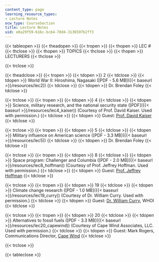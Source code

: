 ```yaml
---
content_type: page
learning_resource_types:
- Lecture Notes
ocw_type: CourseSection
title: Lecture Notes
uid: e0a29f59-616c-bc64-78d4-3136597b2ff3
---
```


{{< tableopen >}}
{{< theadopen >}}
{{< tropen >}}
{{< thopen >}}
LEC #
{{< thclose >}}
{{< thopen >}}
TOPICS
{{< thclose >}}
{{< thopen >}}
LECTURERS
{{< thclose >}}

{{< trclose >}}

{{< theadclose >}}
{{< tropen >}}
{{< tdopen >}}
2
{{< tdclose >}}
{{< tdopen >}}
World War II: Hiroshima, Nagasaki ([PDF - 5.6 MB]({{< baseurl >}}/resources/lec2))
{{< tdclose >}}
{{< tdopen >}}
Dr. Brendan Foley
{{< tdclose >}}

{{< trclose >}}
{{< tropen >}}
{{< tdopen >}}
4
{{< tdclose >}}
{{< tdopen >}}
Science, military research, and the national security state ([PDF]({{< baseurl >}}/resources/lec4_kaiser)) (Courtesy of Prof. David Kaiser. Used with permission.)
{{< tdclose >}}
{{< tdopen >}}
Guest: [Prof. David Kaiser](http://web.mit.edu/dikaiser/www/)
{{< tdclose >}}

{{< trclose >}}
{{< tropen >}}
{{< tdopen >}}
5
{{< tdclose >}}
{{< tdopen >}}
Military influence on American science ([PDF - 3.3 MB]({{< baseurl >}}/resources/lec5))
{{< tdclose >}}
{{< tdopen >}}
Dr. Brendan Foley
{{< tdclose >}}

{{< trclose >}}
{{< tropen >}}
{{< tdopen >}}
8
{{< tdclose >}}
{{< tdopen >}}
Space program: Challenger and Columbia ([PDF - 2.0 MB]({{< baseurl >}}/resources/lec8_hoffman)) (Courtesy of Prof. Jeffrey Hoffman. Used with permission.)
{{< tdclose >}}
{{< tdopen >}}
Guest: [Prof. Jeffrey Hoffman](http://en.wikipedia.org/wiki/Jeffrey_A._Hoffman)
{{< tdclose >}}

{{< trclose >}}
{{< tropen >}}
{{< tdopen >}}
19
{{< tdclose >}}
{{< tdopen >}}
Climate change research ([PDF - 1.0 MB]({{< baseurl >}}/resources/lec19_curry)) (Courtesy of Dr. William Curry. Used with permission.)
{{< tdclose >}}
{{< tdopen >}}
Guest: [Dr. William Curry](http://www.whoi.edu/science/GG/people/wcurry/index.htm), WHOI
{{< tdclose >}}

{{< trclose >}}
{{< tropen >}}
{{< tdopen >}}
20
{{< tdclose >}}
{{< tdopen >}}
Alternatives to fossil fuels ([PDF - 3.3 MB]({{< baseurl >}}/resources/lec20_capewind)) (Courtesy of Cape Wind Associates, LLC. Used with permission.)
{{< tdclose >}}
{{< tdopen >}}
Guest: Mark Rogers, Communications Director, [Cape Wind](http://www.capewind.org/)
{{< tdclose >}}

{{< trclose >}}

{{< tableclose >}}